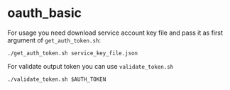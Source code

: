 # oauth_basic

For usage you need download service account key file and pass it as first
argument of `get_auth_token.sh`:

```
./get_auth_token.sh service_key_file.json
```

For validate output token you can use `validate_token.sh`

```
./validate_token.sh $AUTH_TOKEN
```
